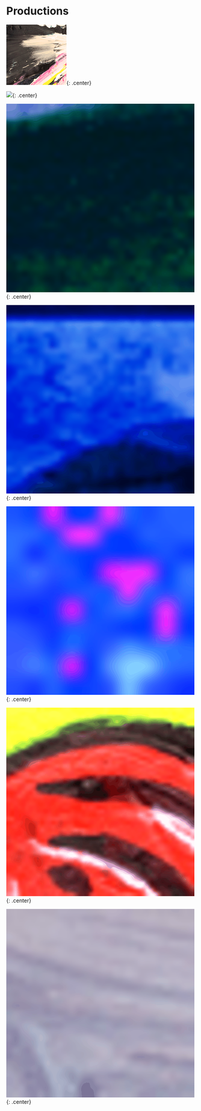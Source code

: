 # Productions

![](../images//gifs/GIF_NSI1.gif){: .center} 

![](../images//gifs/GIF_NSI2.gif){: .center} 

![](../images//gifs/GIF_NSI3.gif){: .center} 

![](../images//gifs/GIF_NSI4.gif){: .center} 

![](../images//gifs/GIF_NSI5.gif){: .center} 

![](../images//gifs/GIF_NSI6.gif){: .center} 

![](../images//gifs/GIF_NSI7.gif){: .center} 